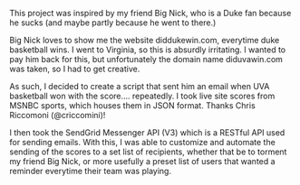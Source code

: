 This project was inspired by my friend Big Nick, who is a Duke fan because he sucks (and maybe partly because he went to there.)  

Big Nick loves to show me the website diddukewin.com, everytime duke basketball wins. I went to Virginia, so this is absurdly irritating.  I wanted to pay him back for this, but unfortunately the domain name diduvawin.com was taken, so I had to get creative.

As such, I decided to create a script that sent him an email when UVA basketball won with the score.... repeatedly.  I took live site scores from MSNBC sports, which houses them in JSON format.  Thanks Chris Riccomoni (@criccomini)!

I then took the SendGrid Messenger API (V3) which is a RESTful API used for sending emails.  With this, I was able to customize and automate the sending of the scores to a set list of recipients, whether that be to torment my friend Big Nick, or more usefully a preset list of users that wanted a reminder everytime their team was playing.
